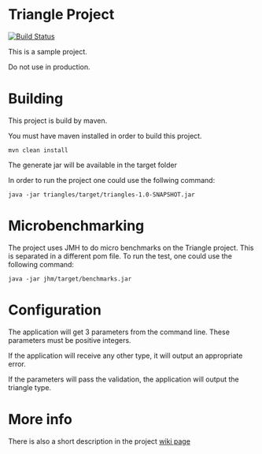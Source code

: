 # Triangle Project

[![Build Status](https://travis-ci.org/irimia-dragos/triangleProject.png)](https://travis-ci.org/irimia-dragos/triangleProject)

This is a sample project.

Do not use in production.



# Building

This project is build by maven.

You must have maven installed in order to build this project.
```
mvn clean install
```
The generate jar will be available in the target folder

In order to run the project one could use the follwing command:
```
java -jar triangles/target/triangles-1.0-SNAPSHOT.jar
```

# Microbenchmarking
The project uses JMH to do micro benchmarks on the Triangle project.
This is separated in a different pom file.
To run the test, one could use the following command:
```
java -jar jhm/target/benchmarks.jar
```

# Configuration
The application will get 3 parameters from the command line.
These parameters must be positive integers.

If the application will receive any other type, it will output an appropriate error.
 
If the parameters will pass the validation, the application will output the triangle type.

# More info
There is also a short description in the project [wiki page](https://github.com/irimia-dragos/triangleProject/wiki)